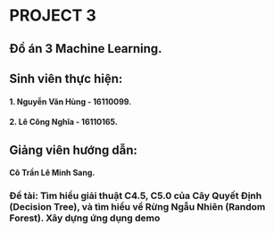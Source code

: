 #      **PROJECT 3**
##      Đồ án 3 Machine Learning.

##    Sinh viên thực hiện:
####  1. Nguyễn Văn Hùng  - 16110099.
####  2. Lê Công Nghĩa - 16110165.

##    Giảng viên hướng dẫn:
####  Cô Trần Lê Minh Sang.

###   **Đề tài**: Tìm hiểu giải thuật C4.5, C5.0 của Cây Quyết Định (Decision Tree), và tìm hiểu về Rừng Ngẫu Nhiên (Random Forest). Xây dựng ứng dụng demo 
